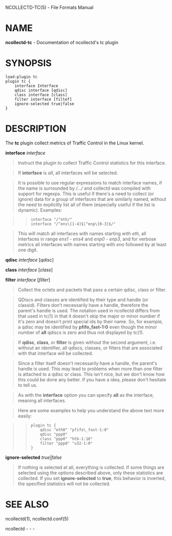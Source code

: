 NCOLLECTD-TC(5) - File Formats Manual

# NAME

**ncollectd-tc** - Documentation of ncollectd's tc plugin

# SYNOPSIS

	load-plugin tc
	plugin tc {
	    interface Interface
	    qdisc interface [qdisc]
	    class interface [class]
	    filter interface [filtef]
	    ignore-selected true|false
	}

# DESCRIPTION

The **tc** plugin collect metrics of Traffic Control in the Linux kernel.

**interface** *interface*

> Instruct the plugin to collect Traffic Control statistics for this interface.

> If **interface** is *all*, all interfaces will be selected.

> It is possible to use regular expressions to match interface names, if the
> name is surrounded by */.../* and collectd was compiled with support for
> regexps.
> This is useful if there's a need to collect (or ignore) data for a group of
> interfaces that are similarly named, without the need to explicitly list all
> of them (especially useful if the list is dynamic).
> Examples:

> >     interface "/^eth/"
> >     interface "/^ens\[1-4]$|^enp\[0-3]$/"

> This will match all interfaces with names starting with *eth*,
> all interfaces in range *ens1 - ens4* and *enp0 - enp3*, and for
> verbose metrics all interfaces with names starting with *eno* followed
> by at least one digit.

**qdisc** *interface* \[*qdisc*]

**class** *interface* \[*class*]

**filter** *interface* \[*filter*]

> Collect the octets and packets that pass a certain qdisc, class or filter.

> QDiscs and classes are identified by their type and handle (or classid).
> Filters don't necessarily have a handle, therefore the parent's handle is used.
> The notation used in ncollectd differs from that used in
> tc(1)
> in that it doesn't skip the major or minor number if it's zero and doesn't
> print special ids by their name.
> So, for example, a qdisc may be identified by **pfifo\_fast-1:0** even
> though the minor number of **all** qdiscs is zero and thus not displayed by
> tc(1).

> If **qdisc**, **class**, or **filter** is given without the second
> argument, i.e. without an identifier, all qdiscs, classes, or filters
> that are associated with that interface will be collected.

> Since a filter itself doesn't necessarily have a handle, the parent's handle
> is used.
> This may lead to problems when more than one filter is attached to a
> qdisc or class.
> This isn't nice, but we don't know how this could be done any better.
> If you have a idea, please don't hesitate to tell us.

> As with the **interface** option you can specify **all** as the interface,
> meaning all interfaces.

> Here are some examples to help you understand the above text more easily:

> >     plugin tc {
> >         qdisc "eth0" "pfifo\_fast-1:0"
> >         qdisc "ppp0"
> >         class "ppp0" "htb-1:10"
> >         filter "ppp0" "u32-1:0"
> >     }

**ignore-selected** *true|false*

> If nothing is selected at all, everything is collected.
> If some things are selected using the options described above,
> only these statistics are collected.
> If you set **ignore-selected** to **true**, this behavior is inverted,
> the specified statistics will not be collected.

# SEE ALSO

ncollectd(1),
ncollectd.conf(5)

ncollectd - - -
